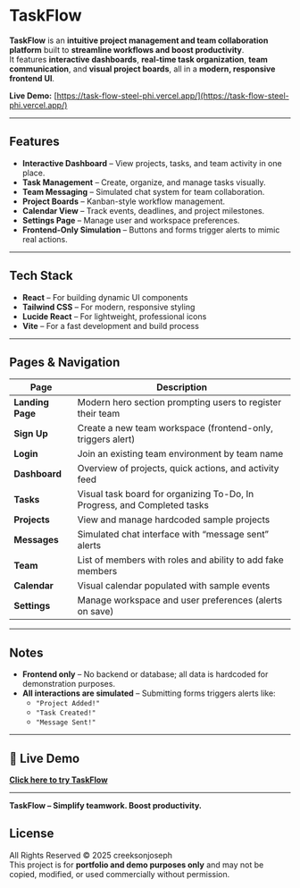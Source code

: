 # TaskFlow

**TaskFlow** is an **intuitive project management and team collaboration platform** built to **streamline workflows and boost productivity**.  
It features **interactive dashboards**, **real-time task organization**, **team communication**, and **visual project boards**, all in a **modern, responsive frontend UI**.

**Live Demo:** [https://task-flow-steel-phi.vercel.app/](https://task-flow-steel-phi.vercel.app/)

---

## Features

- **Interactive Dashboard** – View projects, tasks, and team activity in one place.
- **Task Management** – Create, organize, and manage tasks visually.
- **Team Messaging** – Simulated chat system for team collaboration.
- **Project Boards** – Kanban-style workflow management.
- **Calendar View** – Track events, deadlines, and project milestones.
- **Settings Page** – Manage user and workspace preferences.
- **Frontend-Only Simulation** – Buttons and forms trigger alerts to mimic real actions.

---

## Tech Stack

- **React** – For building dynamic UI components
- **Tailwind CSS** – For modern, responsive styling
- **Lucide React** – For lightweight, professional icons
- **Vite** – For a fast development and build process

---

## Pages & Navigation

| Page             | Description                                                              |
| ---------------- | ------------------------------------------------------------------------ |
| **Landing Page** | Modern hero section prompting users to register their team               |
| **Sign Up**      | Create a new team workspace (frontend-only, triggers alert)              |
| **Login**        | Join an existing team environment by team name                           |
| **Dashboard**    | Overview of projects, quick actions, and activity feed                   |
| **Tasks**        | Visual task board for organizing To-Do, In Progress, and Completed tasks |
| **Projects**     | View and manage hardcoded sample projects                                |
| **Messages**     | Simulated chat interface with “message sent” alerts                      |
| **Team**         | List of members with roles and ability to add fake members               |
| **Calendar**     | Visual calendar populated with sample events                             |
| **Settings**     | Manage workspace and user preferences (alerts on save)                   |

---

## Notes

- **Frontend only** – No backend or database; all data is hardcoded for demonstration purposes.
- **All interactions are simulated** – Submitting forms triggers alerts like:
  - `"Project Added!"`
  - `"Task Created!"`
  - `"Message Sent!"`

---

## 🔗 Live Demo

[**Click here to try TaskFlow**](https://task-flow-steel-phi.vercel.app/)

---

**TaskFlow – Simplify teamwork. Boost productivity.**

## License

All Rights Reserved © 2025 creeksonjoseph  
This project is for **portfolio and demo purposes only** and may not be copied, modified, or used commercially without permission.
